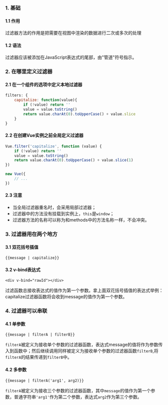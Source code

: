 ### 1. 基础

#### 1.1 作用

过滤器方法的作用是把需要在视图中渲染的数据进行二次或多次的处理

#### 1.2 语法

过滤器应该被添加在JavaScript表达式的尾部，由"管道"符号指示。

### 2. 在哪里定义过滤器

#### 2.1 在一个组件的选项中定义本地过滤器

```js
filters: {
    capitalize: function(value){
        if (!value) return ''
        value = value.toString()
        return value.charAt(0).toUpperCase() + value.slice
    }
}
```

#### 2.2 在创建Vue实例之前全局定义过滤器

```js
Vue.filter('capitalize', function (value) {
    if (!value) return ''
    value = value.toString()
    return value.charAt(0).toUpperCase() + value.slice(1)
})

new Vue({
    // ...
})
```

#### 2.3 注意

- 当全局过滤器重名时，会采用局部过滤器；
- 过滤器中的方法没有挂载到实例上，`this`是`window`；
- 过滤器方法的名称可以称为和methods中的方法名称一样，不会冲突。

### 3. 过滤器用在两个地方

#### 3.1 双花括号插值

`{{message | capitalize}}`

#### 3.2 v-bind表达式

`<div v-bind="rawId"></div>`

过滤函数总接收表达式的值作为第一个参数。拿上面双花括号插值的表达式举例：capitalize过滤器函数将会收到message的值作为第一个参数。

### 4. 过滤器可以串联

#### 4.1 单参数

 `{{message | filterA | filterB}}`

`filterA`被定义为接收单个参数的过滤器函数，表达式message的值将作为参数传入到函数中；然后继续调用同样被定义为接收单个参数的过滤器函数`filterB`,将`filterA`的结果传递到`filterB`中。

#### 4.2 多参数

`{{message | filterA('arg1', arg2)}}`

`filterA`被定义为接收三个参数的过滤器函数，其中`message`的值作为第一个参数，普通字符串`'arg1'`作为第二个参数，表达式`arg2`作为第三个参数。